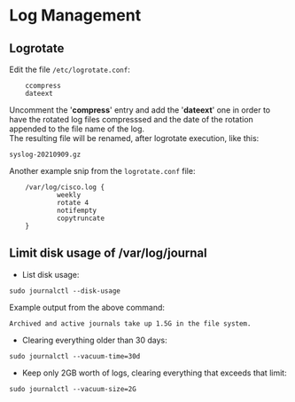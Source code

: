 # Log Management

## Logrotate

Edit the file ``/etc/logrotate.conf``:

        ccompress
        dateext

Uncomment the '**compress**' entry and add the '**dateext**' one in order to have the rotated log files compresssed and the date of the rotation appended to the file name of the log.  
The resulting file will be renamed, after logrotate execution, like this:

``syslog-20210909.gz``

Another example snip from the ``logrotate.conf`` file:  

        /var/log/cisco.log {
                weekly
                rotate 4
                notifempty
                copytruncate
        }


## Limit disk usage of /var/log/journal

* List disk usage:  

``sudo journalctl --disk-usage``

Example output from the above command:  

``Archived and active journals take up 1.5G in the file system.``

* Clearing everything older than 30 days:

``sudo journalctl --vacuum-time=30d``

* Keep only 2GB worth of logs, clearing everything that exceeds that limit:  

``sudo journalctl --vacuum-size=2G``

